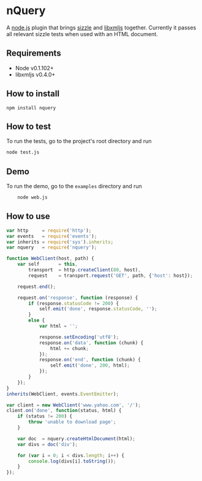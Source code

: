 nQuery
=====================================
A [node.js](http://github.com/ry/node) plugin that brings [sizzle](http://github.com/jeresig/sizzle) and [libxmljs](http://github.com/polotek/libxmljs) together. Currently it passes all relevant sizzle tests when used with an HTML document.

## Requirements
- Node v0.1.102+
- libxmljs v0.4.0+

## How to install

    npm install nquery

## How to test
To run the tests, go to the project's root directory and run

``` bash
node test.js
```

## Demo
To run the demo, go to the `examples` directory and run
``` bash
    node web.js
```

## How to use

``` javascript
var http     = require('http');
var events   = require('events');
var inherits = require('sys').inherits;
var nquery   = require('nquery');

function WebClient(host, path) {
    var self       = this,
        transport  = http.createClient(80, host),
        request    = transport.request('GET', path, {'host': host});

    request.end();

    request.on('response', function (response) {
        if (response.statusCode != 200) {
            self.emit('done', response.statusCode, '');
        }
        else {
            var html = '';

            response.setEncoding('utf8');
            response.on('data', function (chunk) {
                html += chunk;
            });
            response.on('end', function (chunk) {
                self.emit('done', 200, html);
            });
        }
    });
}
inherits(WebClient, events.EventEmitter);

var client = new WebClient('www.yahoo.com', '/');
client.on('done', function(status, html) {
    if (status != 200) {
        throw 'unable to download page';
    }

    var doc  = nquery.createHtmlDocument(html);
    var divs = doc('div');

    for (var i = 0; i < divs.length; i++) {
        console.log(divs[i].toString());
    }
});
```
